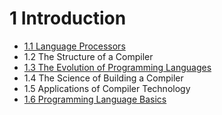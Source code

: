 # 1 Introduction

* [1.1 Language Processors](1.1.md)
* 1.2 The Structure of a Compiler
* [1.3 The Evolution of Programming Languages](1.3.md)
* 1.4 The Science of Building a Compiler
* 1.5 Applications of Compiler Technology
* [1.6 Programming Language Basics](1.6.md)
